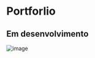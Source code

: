 # Portforlio

## Em desenvolvimento
![image](https://user-images.githubusercontent.com/90284411/169666500-f9da833f-3216-4565-a884-cbee9f453967.png)


